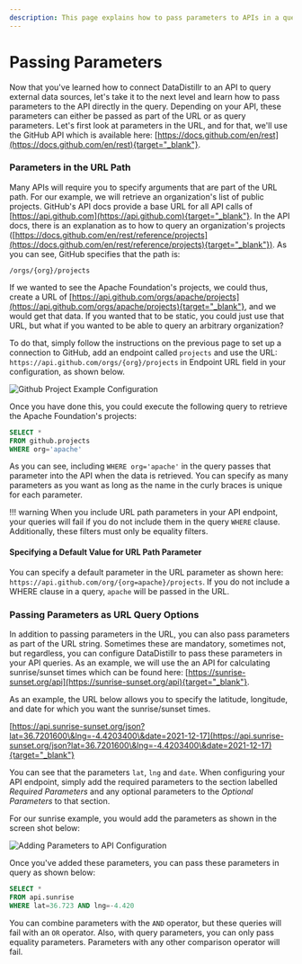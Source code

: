 ```yaml
---
description: This page explains how to pass parameters to APIs in a query
---
```


# Passing Parameters

Now that you've learned how to connect DataDistillr to an API to query external data sources, let's take it to the next level and learn how to pass parameters to the API directly in the query.  Depending on your API, these parameters can either be passed as part of the URL or as query parameters.  Let's first look at parameters in the URL, and for that, we'll use the GitHub API which is available here: [https://docs.github.com/en/rest](https://docs.github.com/en/rest){target="_blank"}.

### __Parameters in the URL Path__

Many APIs will require you to specify arguments that are part of the URL path.  For our example, we will retrieve an organization's list of public projects.  GitHub's API docs provide a base URL for all API calls of [https://api.github.com](https://api.github.com){target="_blank"}.  In the API docs, there is an explanation as to how to query an organization's projects ([https://docs.github.com/en/rest/reference/projects](https://docs.github.com/en/rest/reference/projects){target="_blank"}). As you can see, GitHub specifies that the path is:&#x20;

```
/orgs/{org}/projects
```

If we wanted to see the Apache Foundation's projects, we could thus, create a URL of [https://api.github.com/orgs/apache/projects](https://api.github.com/orgs/apache/projects){target="_blank"}, and we would get that data.  If you wanted that to be static, you could just use that URL, but what if you wanted to be able to query an arbitrary organization? &#x20;

To do that, simply follow the instructions on the previous page to set up a connection to GitHub, add an endpoint called `projects` and use the URL: `https://api.github.com/orgs/{org}/projects` in Endpoint URL field in your configuration, as shown below.

![Github Project Example Configuration](</img/Screen Shot 2021-12-20 at 10.35.38 PM.png>)

Once you have done this, you could execute the following query to retrieve the Apache Foundation's projects:

```sql
SELECT * 
FROM github.projects
WHERE org='apache'
```

As you can see, including `WHERE org='apache'` in the query passes that parameter into the API when the data is retrieved. You can specify as many parameters as you want as long as the name in the curly braces is unique for each parameter.

!!! warning
    When you include URL path parameters in your API endpoint, your queries will fail if you do not include them in the query `WHERE` clause.  Additionally, these filters must only be equality filters.&#x20;

#### __Specifying a Default Value for URL Path Parameter__

You can specify a default parameter in the URL parameter as shown here: `https://api.github.com/org/{org=apache}/projects`.   If you do not include a WHERE clause in a query, `apache` will be passed in the URL.&#x20;

### __Passing Parameters as URL Query Options__

In addition to passing parameters in the URL, you can also pass parameters as part of the URL string.  Sometimes these are mandatory, sometimes not, but regardless, you can configure DataDistillr to pass these parameters in your API queries.  As an example, we will use the an API for calculating sunrise/sunset times which can be found here: [https://sunrise-sunset.org/api](https://sunrise-sunset.org/api){target="_blank"}.

As an example, the URL below allows you to specify the latitude, longitude, and date for which you want the sunrise/sunset times.

[https://api.sunrise-sunset.org/json?lat=36.7201600\&lng=-4.4203400\&date=2021-12-17](https://api.sunrise-sunset.org/json?lat=36.7201600\&lng=-4.4203400\&date=2021-12-17){target="_blank"}  
  
You can see that the parameters `lat`, `lng` and `date`.  When configuring your API endpoint, simply add the required parameters to the section labelled _Required Parameters_ and any optional parameters to the _Optional Parameters_ to that section. &#x20;

For our sunrise example, you would add the parameters as shown in the screen shot below:

![Adding Parameters to API Configuration](</img/Screen Shot 2021-12-20 at 11.41.11 PM.png>)

&#x20;Once you've added these parameters, you can pass these parameters in query as shown below:

```sql
SELECT * 
FROM api.sunrise
WHERE lat=36.723 AND lng=-4.420
```

You can combine parameters with the `AND` operator, but these queries will fail with an `OR` operator.  Also, with query parameters, you can only pass equality parameters.  Parameters with any other comparison operator will fail.&#x20;